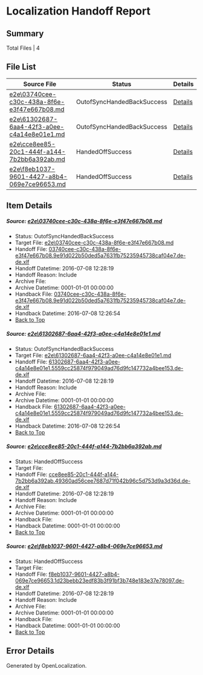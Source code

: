 # <a name='report-top'></a> Localization Handoff Report

## Summary
 Total Files | 4

## File List
 Source File | Status | Details 
 ----------- | ------ | ------- 
 [e2e\03740cee-c30c-438a-8f6e-e3f47e667b08.md](https://github.com/OpenLocalizationTestOrg/oltest/blob/a7a9fb90ca8500223a9c33349dac51d8ec2e7002/e2e/03740cee-c30c-438a-8f6e-e3f47e667b08.md) | OutofSyncHandedBackSuccess | [Details](#47efb93a6bf1bbf79a151eed5ffb0464e37e85591)
 [e2e\61302687-6aa4-42f3-a0ee-c4a14e8e01e1.md](https://github.com/OpenLocalizationTestOrg/oltest/blob/a7a9fb90ca8500223a9c33349dac51d8ec2e7002/e2e/61302687-6aa4-42f3-a0ee-c4a14e8e01e1.md) | OutofSyncHandedBackSuccess | [Details](#7a1e47c7b416230ea518ed26c3dbcabfb132484d2)
 [e2e\cce8ee85-20c1-444f-a144-7b2bb6a392ab.md](https://github.com/OpenLocalizationTestOrg/oltest/blob/12a64d2cd58f46c2dcc9e618c1ed2ecb1e45158b/e2e/cce8ee85-20c1-444f-a144-7b2bb6a392ab.md) | HandedOffSuccess | [Details](#98d4956b321b4c30668f69ee65a7f17c7f9e288f4)
 [e2e\f8eb1037-9601-4427-a8b4-069e7ce96653.md](https://github.com/OpenLocalizationTestOrg/oltest/blob/12a64d2cd58f46c2dcc9e618c1ed2ecb1e45158b/e2e/f8eb1037-9601-4427-a8b4-069e7ce96653.md) | HandedOffSuccess | [Details](#90d370ac2eecb1fc6dd2f586e394a36a82fea3076)

## Item Details
##### <a name='47efb93a6bf1bbf79a151eed5ffb0464e37e85591'></a> Source: [e2e\03740cee-c30c-438a-8f6e-e3f47e667b08.md](https://github.com/OpenLocalizationTestOrg/oltest/blob/a7a9fb90ca8500223a9c33349dac51d8ec2e7002/e2e/03740cee-c30c-438a-8f6e-e3f47e667b08.md)
* Status: OutofSyncHandedBackSuccess
* Target File: [e2e\03740cee-c30c-438a-8f6e-e3f47e667b08.md](https://github.com/OpenLocalizationTestOrg/oltest-dede-fly/blob/57318f5176ed846f07869821de8b5774fd765372/e2e/03740cee-c30c-438a-8f6e-e3f47e667b08.md)
* Handoff File: [03740cee-c30c-438a-8f6e-e3f47e667b08.9e91d022b50ded5a7631fb75235945738caf04e7.de-de.xlf](https://github.com/OpenLocalizationTestOrg/olhandoff-e2e/blob/72fb003c9e45bac9b1d9a3ce0cf3b6b87430e49d/ol-handoff/OpenLocalizationTestOrg/oltest-dede-fly/ci/low/03740cee-c30c-438a-8f6e-e3f47e667b08.9e91d022b50ded5a7631fb75235945738caf04e7.de-de.xlf)
* Handoff Datetime: 2016-07-08 12:28:19
* Handoff Reason: Include
* Archive File: 
* Archive Datetime: 0001-01-01 00:00:00
* Handback File: [03740cee-c30c-438a-8f6e-e3f47e667b08.9e91d022b50ded5a7631fb75235945738caf04e7.de-de.xlf](https://github.com/OpenLocalizationTestOrg/olhandback-e2e/blob/99c5c4233426a299e33888054dbd4a27f51c6fc2/ol-handback/OpenLocalizationTestOrg/oltest-dede-fly/ci/high/03740cee-c30c-438a-8f6e-e3f47e667b08.9e91d022b50ded5a7631fb75235945738caf04e7.de-de.xlf)
* Handback Datetime: 2016-07-08 12:26:54
* [Back to Top](#report-top)

##### <a name='7a1e47c7b416230ea518ed26c3dbcabfb132484d2'></a> Source: [e2e\61302687-6aa4-42f3-a0ee-c4a14e8e01e1.md](https://github.com/OpenLocalizationTestOrg/oltest/blob/a7a9fb90ca8500223a9c33349dac51d8ec2e7002/e2e/61302687-6aa4-42f3-a0ee-c4a14e8e01e1.md)
* Status: OutofSyncHandedBackSuccess
* Target File: [e2e\61302687-6aa4-42f3-a0ee-c4a14e8e01e1.md](https://github.com/OpenLocalizationTestOrg/oltest-dede-fly/blob/57318f5176ed846f07869821de8b5774fd765372/e2e/61302687-6aa4-42f3-a0ee-c4a14e8e01e1.md)
* Handoff File: [61302687-6aa4-42f3-a0ee-c4a14e8e01e1.5559cc25874f979049ad76d9fc147732a4bee153.de-de.xlf](https://github.com/OpenLocalizationTestOrg/olhandoff-e2e/blob/72fb003c9e45bac9b1d9a3ce0cf3b6b87430e49d/ol-handoff/OpenLocalizationTestOrg/oltest-dede-fly/ci/low/61302687-6aa4-42f3-a0ee-c4a14e8e01e1.5559cc25874f979049ad76d9fc147732a4bee153.de-de.xlf)
* Handoff Datetime: 2016-07-08 12:28:19
* Handoff Reason: Include
* Archive File: 
* Archive Datetime: 0001-01-01 00:00:00
* Handback File: [61302687-6aa4-42f3-a0ee-c4a14e8e01e1.5559cc25874f979049ad76d9fc147732a4bee153.de-de.xlf](https://github.com/OpenLocalizationTestOrg/olhandback-e2e/blob/99c5c4233426a299e33888054dbd4a27f51c6fc2/ol-handback/OpenLocalizationTestOrg/oltest-dede-fly/ci/high/61302687-6aa4-42f3-a0ee-c4a14e8e01e1.5559cc25874f979049ad76d9fc147732a4bee153.de-de.xlf)
* Handback Datetime: 2016-07-08 12:26:54
* [Back to Top](#report-top)

##### <a name='98d4956b321b4c30668f69ee65a7f17c7f9e288f4'></a> Source: [e2e\cce8ee85-20c1-444f-a144-7b2bb6a392ab.md](https://github.com/OpenLocalizationTestOrg/oltest/blob/12a64d2cd58f46c2dcc9e618c1ed2ecb1e45158b/e2e/cce8ee85-20c1-444f-a144-7b2bb6a392ab.md)
* Status: HandedOffSuccess
* Target File: 
* Handoff File: [cce8ee85-20c1-444f-a144-7b2bb6a392ab.49360ad56cee7687d71f042b96c5d753d9a3d36d.de-de.xlf](https://github.com/OpenLocalizationTestOrg/olhandoff-e2e/blob/72fb003c9e45bac9b1d9a3ce0cf3b6b87430e49d/ol-handoff/OpenLocalizationTestOrg/oltest-dede-fly/ci/low/cce8ee85-20c1-444f-a144-7b2bb6a392ab.49360ad56cee7687d71f042b96c5d753d9a3d36d.de-de.xlf)
* Handoff Datetime: 2016-07-08 12:28:19
* Handoff Reason: Include
* Archive File: 
* Archive Datetime: 0001-01-01 00:00:00
* Handback File: 
* Handback Datetime: 0001-01-01 00:00:00
* [Back to Top](#report-top)

##### <a name='90d370ac2eecb1fc6dd2f586e394a36a82fea3076'></a> Source: [e2e\f8eb1037-9601-4427-a8b4-069e7ce96653.md](https://github.com/OpenLocalizationTestOrg/oltest/blob/12a64d2cd58f46c2dcc9e618c1ed2ecb1e45158b/e2e/f8eb1037-9601-4427-a8b4-069e7ce96653.md)
* Status: HandedOffSuccess
* Target File: 
* Handoff File: [f8eb1037-9601-4427-a8b4-069e7ce96653.1d23bebb23edf83b3f91bf3b748e183e37e78097.de-de.xlf](https://github.com/OpenLocalizationTestOrg/olhandoff-e2e/blob/72fb003c9e45bac9b1d9a3ce0cf3b6b87430e49d/ol-handoff/OpenLocalizationTestOrg/oltest-dede-fly/ci/low/f8eb1037-9601-4427-a8b4-069e7ce96653.1d23bebb23edf83b3f91bf3b748e183e37e78097.de-de.xlf)
* Handoff Datetime: 2016-07-08 12:28:19
* Handoff Reason: Include
* Archive File: 
* Archive Datetime: 0001-01-01 00:00:00
* Handback File: 
* Handback Datetime: 0001-01-01 00:00:00
* [Back to Top](#report-top)


## Error Details

Generated by OpenLocalization.
